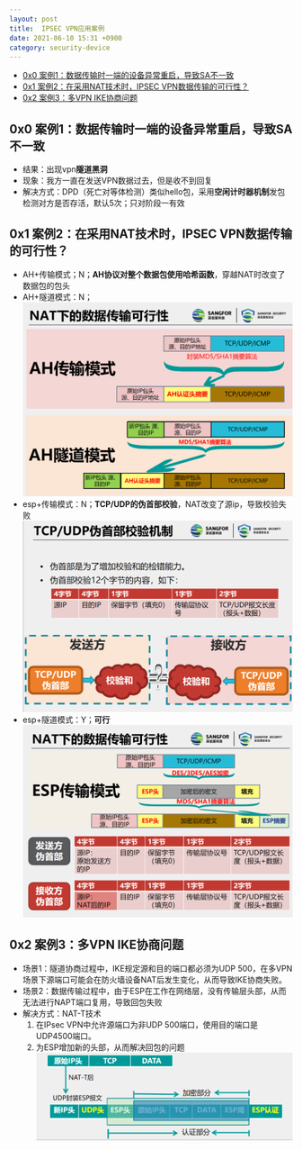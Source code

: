 ```yaml
---
layout: post
title:  IPSEC VPN应用案例
date: 2021-06-10 15:31 +0900
category: security-device
---
```

<!-- TOC -->

- [0x0 案例1：数据传输时一端的设备异常重启，导致SA不一致](#0x0-案例1数据传输时一端的设备异常重启导致sa不一致)
- [0x1 案例2：在采用NAT技术时，IPSEC VPN数据传输的可行性？](#0x1-案例2在采用nat技术时ipsec-vpn数据传输的可行性)
- [0x2 案例3：多VPN IKE协商问题](#0x2-案例3多vpn-ike协商问题)

<!-- /TOC -->
## 0x0 案例1：数据传输时一端的设备异常重启，导致SA不一致

- 结果：出现vpn**隧道黑洞**
- 现象：我方一直在发送VPN数据过去，但是收不到回复
- 解决方式：DPD（死亡对等体检测）类似hello包，采用**空闲计时器机制**发包检测对方是否存活，默认5次；只对阶段一有效

## 0x1 案例2：在采用NAT技术时，IPSEC VPN数据传输的可行性？
- AH+传输模式；N；**AH协议对整个数据包使用哈希函数**，穿越NAT时改变了数据包的包头
- AH+隧道模式：N；
![](/images/202106010-1.png)
- esp+传输模式：N；**TCP/UDP的伪首部校验**，NAT改变了源ip，导致校验失败
![](/images/202106010-2.png)
- esp+隧道模式：Y；**可行**
![](/images/202106010-3.png)

## 0x2 案例3：多VPN IKE协商问题

- 场景1：隧道协商过程中，IKE规定源和目的端口都必须为UDP 500，在多VPN场景下源端口可能会在防火墙设备NAT后发生变化，从而导致IKE协商失败。
- 场景2：数据传输过程中，由于ESP在工作在网络层，没有传输层头部，从而无法进行NAPT端口复用，导致回包失败
- 解决方式：NAT-T技术
  1. 在IPsec VPN中允许源端口为非UDP 500端口，使用目的端口是UDP4500端口。
  2. 为ESP增加新的头部，从而解决回包的问题
![](/images/202106010-4.png)